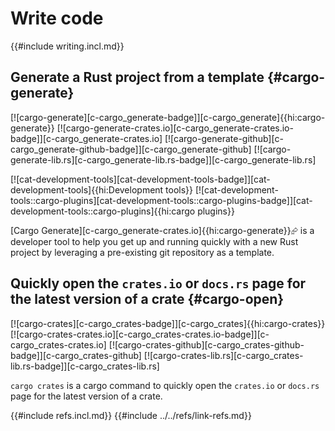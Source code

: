 # Write code

{{#include writing.incl.md}}

## Generate a Rust project from a template {#cargo-generate}

[![cargo-generate][c-cargo_generate-badge]][c-cargo_generate]{{hi:cargo-generate}}
[![cargo-generate-crates.io][c-cargo_generate-crates.io-badge]][c-cargo_generate-crates.io]
[![cargo-generate-github][c-cargo_generate-github-badge]][c-cargo_generate-github]
[![cargo-generate-lib.rs][c-cargo_generate-lib.rs-badge]][c-cargo_generate-lib.rs]

[![cat-development-tools][cat-development-tools-badge]][cat-development-tools]{{hi:Development tools}} [![cat-development-tools::cargo-plugins][cat-development-tools::cargo-plugins-badge]][cat-development-tools::cargo-plugins]{{hi:cargo plugins}}

[Cargo Generate][c-cargo_generate-crates.io]{{hi:cargo-generate}}⮳ is a developer tool to help you get up and running quickly with a new Rust project by leveraging a pre-existing git repository as a template.

## Quickly open the `crates.io` or `docs.rs` page for the latest version of a crate {#cargo-open}

[![cargo-crates][c-cargo_crates-badge]][c-cargo_crates]{{hi:cargo-crates}}
[![cargo-crates-crates.io][c-cargo_crates-crates.io-badge]][c-cargo_crates-crates.io]
[![cargo-crates-github][c-cargo_crates-github-badge]][c-cargo_crates-github]
[![cargo-crates-lib.rs][c-cargo_crates-lib.rs-badge]][c-cargo_crates-lib.rs]

`cargo crates` is a cargo command to quickly open the `crates.io` or `docs.rs` page for the latest version of a crate.

{{#include refs.incl.md}}
{{#include ../../refs/link-refs.md}}

<div class="hidden">
</div>
